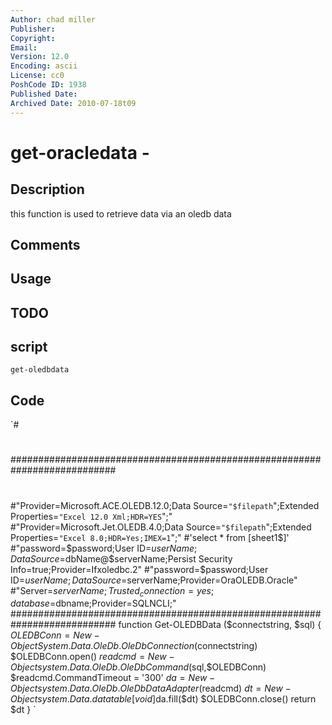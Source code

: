 ```yaml
---
Author: chad miller
Publisher: 
Copyright: 
Email: 
Version: 12.0
Encoding: ascii
License: cc0
PoshCode ID: 1938
Published Date: 
Archived Date: 2010-07-18t09
---
```


# get-oracledata - 

## Description

this function is used to retrieve data via an oledb data

## Comments



## Usage



## TODO



## script

`get-oledbdata`

## Code

`#
 #
 ###########################################################################
 #
 #
 #"Provider=Microsoft.ACE.OLEDB.12.0;Data Source=`"$filepath`";Extended Properties=`"Excel 12.0 Xml;HDR=YES`";"
 #"Provider=Microsoft.Jet.OLEDB.4.0;Data Source=`"$filepath`";Extended Properties=`"Excel 8.0;HDR=Yes;IMEX=1`";"
 #'select * from [sheet1$]'
 #"password=$password;User ID=$userName;Data Source=$dbName@$serverName;Persist Security Info=true;Provider=Ifxoledbc.2"
 #"password=$password;User ID=$userName;Data Source=$serverName;Provider=OraOLEDB.Oracle"
 #"Server=$serverName;Trusted_connection=yes;database=$dbname;Provider=SQLNCLI;"
 ###########################################################################
 function Get-OLEDBData ($connectstring, $sql) {
    $OLEDBConn = New-Object System.Data.OleDb.OleDbConnection($connectstring)
    $OLEDBConn.open()
    $readcmd = New-Object system.Data.OleDb.OleDbCommand($sql,$OLEDBConn)
    $readcmd.CommandTimeout = '300'
    $da = New-Object system.Data.OleDb.OleDbDataAdapter($readcmd)
    $dt = New-Object system.Data.datatable
    [void]$da.fill($dt)
    $OLEDBConn.close()
    return $dt
 }
`

